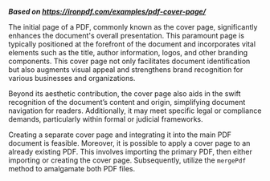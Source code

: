 ***Based on <https://ironpdf.com/examples/pdf-cover-page/>***

The initial page of a PDF, commonly known as the cover page, significantly enhances the document's overall presentation. This paramount page is typically positioned at the forefront of the document and incorporates vital elements such as the title, author information, logos, and other branding components. This cover page not only facilitates document identification but also augments visual appeal and strengthens brand recognition for various businesses and organizations.

Beyond its aesthetic contribution, the cover page also aids in the swift recognition of the document’s content and origin, simplifying document navigation for readers. Additionally, it may meet specific legal or compliance demands, particularly within formal or judicial frameworks.

Creating a separate cover page and integrating it into the main PDF document is feasible. Moreover, it is possible to apply a cover page to an already existing PDF. This involves importing the primary PDF, then either importing or creating the cover page. Subsequently, utilize the `mergePdf` method to amalgamate both PDF files.